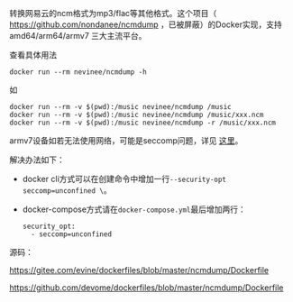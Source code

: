 转换网易云的ncm格式为mp3/flac等其他格式。这个项目（ https://github.com/nondanee/ncmdump ，已被屏蔽）的Docker实现，支持 amd64/arm64/armv7 三大主流平台。

查看具体用法

```
docker run --rm nevinee/ncmdump -h
```

如

```
docker run --rm -v $(pwd):/music nevinee/ncmdump /music
docker run --rm -v $(pwd):/music nevinee/ncmdump /music/xxx.ncm
docker run --rm -v $(pwd):/music nevinee/ncmdump -r /music/xxx.ncm
```
armv7设备如若无法使用网络，可能是seccomp问题，详见 [这里](https://wiki.alpinelinux.org/wiki/Release_Notes_for_Alpine_3.13.0)。

解决办法如下：

- docker cli方式可以在创建命令中增加一行`--security-opt seccomp=unconfined \`。

- docker-compose方式请在`docker-compose.yml`最后增加两行：

    ```
    security_opt:
      - seccomp=unconfined
    ```


源码：

https://gitee.com/evine/dockerfiles/blob/master/ncmdump/Dockerfile

https://github.com/devome/dockerfiles/blob/master/ncmdump/Dockerfile